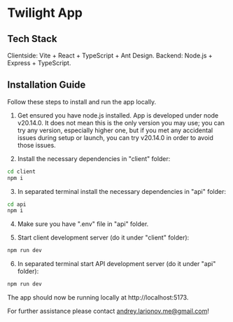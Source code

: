 # Twilight App

## Tech Stack

Clientside: Vite + React + TypeScript + Ant Design.
Backend: Node.js + Express + TypeScript.

## Installation Guide

Follow these steps to install and run the app locally.

1. Get ensured you have node.js installed. App is developed under node v20.14.0. It does not mean this is the only version you may use; you can try any version, especially higher one, but if you met any accidental issues during setup or launch, you can try v20.14.0 in order to avoid those issues.

2. Install the necessary dependencies in "client" folder:

```bash
cd client
npm i
```

3. In separated terminal install the necessary dependencies in "api" folder:

```bash
cd api
npm i
```

4. Make sure you have ".env" file in "api" folder.

5. Start client development server (do it under "client" folder):

```bash
npm run dev
```

6. In separated terminal start API development server (do it under "api" folder):

```bash
npm run dev
```

The app should now be running locally at http://localhost:5173.

For further assistance please contact andrey.larionov.me@gmail.com!
